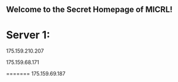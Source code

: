 ## Welcome to the Secret Homepage of MICRL!
# Server 1:
175.159.210.207


175.159.68.171






=======
175.159.69.187





